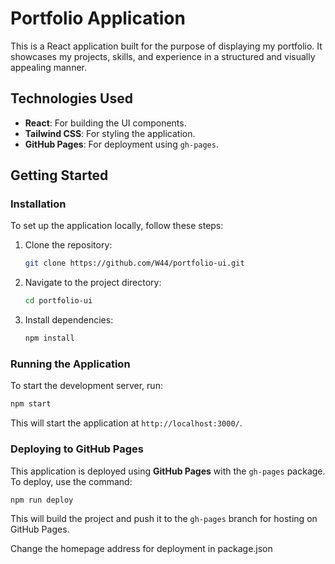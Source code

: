 # Portfolio Application

This is a React application built for the purpose of displaying my portfolio. It showcases my projects, skills, and experience in a structured and visually appealing manner.

## Technologies Used
- **React**: For building the UI components.
- **Tailwind CSS**: For styling the application.
- **GitHub Pages**: For deployment using `gh-pages`.

## Getting Started

### Installation
To set up the application locally, follow these steps:

1. Clone the repository:
   ```sh
   git clone https://github.com/W44/portfolio-ui.git
   ```
2. Navigate to the project directory:
   ```sh
   cd portfolio-ui
   ```
3. Install dependencies:
   ```sh
   npm install
   ```

### Running the Application
To start the development server, run:
```sh
npm start
```
This will start the application at `http://localhost:3000/`.

### Deploying to GitHub Pages
This application is deployed using **GitHub Pages** with the `gh-pages` package. To deploy, use the command:
```sh
npm run deploy
```
This will build the project and push it to the `gh-pages` branch for hosting on GitHub Pages.

Change the homepage address for deployment in package.json

